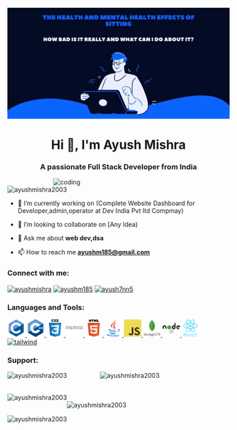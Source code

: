 ![logo](https://github.com/AyushMishra2003/AyushMishra2003/blob/main/img.webp)

<h1 align="center">Hi 👋, I'm Ayush Mishra</h1>
<h3 align="center">A passionate Full Stack Developer from India</h3>
<img align="right"  src="https://camo.githubusercontent.com/822c8289fb5f69b2bf7b444ead0415b586455abc1179680f128511c367a44003/68747470733a2f2f6d69726f2e6d656469756d2e636f6d2f76322f726573697a653a6669743a313336302f312a7a566e574a7479474f585f6b5549446d3663634366512e676966"  alt="coding" width="400">
<p align="left"> <img src="https://komarev.com/ghpvc/?username=ayushmishra2003&label=Profile%20views&color=0e75b6&style=flat" alt="ayushmishra2003" /> </p>

- 🔭 I’m currently working on (Complete Website Dashboard for Developer,admin,operator at Dev India Pvt ltd Compmay)

- 👯 I’m looking to collaborate on [Any Idea)

- 💬 Ask me about **web dev,dsa**

- 📫 How to reach me **ayushm185@gmail.com**

<h3 align="left">Connect with me:</h3>
<p align="left">
<a href="https://linkedin.com/in/ayushmishra" target="blank"><img align="center" src="https://raw.githubusercontent.com/rahuldkjain/github-profile-readme-generator/master/src/images/icons/Social/linked-in-alt.svg" alt="ayushmishra" height="30" width="40" /></a>
<a href="https://instagram.com/ayushm185" target="blank"><img align="center" src="https://raw.githubusercontent.com/rahuldkjain/github-profile-readme-generator/master/src/images/icons/Social/instagram.svg" alt="ayushm185" height="30" width="40" /></a>
<a href="https://auth.geeksforgeeks.org/user/ayush7nn5" target="blank"><img align="center" src="https://raw.githubusercontent.com/rahuldkjain/github-profile-readme-generator/master/src/images/icons/Social/geeks-for-geeks.svg" alt="ayush7nn5" height="30" width="40" /></a>
</p>

<h3 align="left">Languages and Tools:</h3>
<p align="left"> <a href="https://www.cprogramming.com/" target="_blank" rel="noreferrer"> <img src="https://raw.githubusercontent.com/devicons/devicon/master/icons/c/c-original.svg" alt="c" width="40" height="40"/> </a> <a href="https://www.w3schools.com/cpp/" target="_blank" rel="noreferrer"> <img src="https://raw.githubusercontent.com/devicons/devicon/master/icons/cplusplus/cplusplus-original.svg" alt="cplusplus" width="40" height="40"/> </a> <a href="https://www.w3schools.com/css/" target="_blank" rel="noreferrer"> <img src="https://raw.githubusercontent.com/devicons/devicon/master/icons/css3/css3-original-wordmark.svg" alt="css3" width="40" height="40"/> </a> <a href="https://expressjs.com" target="_blank" rel="noreferrer"> <img src="https://raw.githubusercontent.com/devicons/devicon/master/icons/express/express-original-wordmark.svg" alt="express" width="40" height="40"/> </a> <a href="https://www.w3.org/html/" target="_blank" rel="noreferrer"> <img src="https://raw.githubusercontent.com/devicons/devicon/master/icons/html5/html5-original-wordmark.svg" alt="html5" width="40" height="40"/> </a> <a href="https://www.java.com" target="_blank" rel="noreferrer"> <img src="https://raw.githubusercontent.com/devicons/devicon/master/icons/java/java-original.svg" alt="java" width="40" height="40"/> </a> <a href="https://developer.mozilla.org/en-US/docs/Web/JavaScript" target="_blank" rel="noreferrer"> <img src="https://raw.githubusercontent.com/devicons/devicon/master/icons/javascript/javascript-original.svg" alt="javascript" width="40" height="40"/> </a> <a href="https://www.mongodb.com/" target="_blank" rel="noreferrer"> <img src="https://raw.githubusercontent.com/devicons/devicon/master/icons/mongodb/mongodb-original-wordmark.svg" alt="mongodb" width="40" height="40"/> </a> <a href="https://nodejs.org" target="_blank" rel="noreferrer"> <img src="https://raw.githubusercontent.com/devicons/devicon/master/icons/nodejs/nodejs-original-wordmark.svg" alt="nodejs" width="40" height="40"/> </a> <a href="https://reactjs.org/" target="_blank" rel="noreferrer"> <img src="https://raw.githubusercontent.com/devicons/devicon/master/icons/react/react-original-wordmark.svg" alt="react" width="40" height="40"/> </a> <a href="https://tailwindcss.com/" target="_blank" rel="noreferrer"> <img src="https://www.vectorlogo.zone/logos/tailwindcss/tailwindcss-icon.svg" alt="tailwind" width="40" height="40"/> </a> </p>

<h3 align="left">Support:</h3>
<p><a href="https://www.buymeacoffee.com/ayushmishra2003"> <img align="left" src="https://cdn.buymeacoffee.com/buttons/v2/default-yellow.png" height="50" width="210" alt="ayushmishra2003" /></a><a href="https://ko-fi.com/ayushmishra2003"> <img align="left" src="https://cdn.ko-fi.com/cdn/kofi3.png?v=3" height="50" width="210" alt="ayushmishra2003" /></a></p><br><br>

<p><img align="left" src="https://github-readme-stats.vercel.app/api/top-langs?username=ayushmishra2003&show_icons=true&locale=en&layout=compact" alt="ayushmishra2003" /></p>

<p>&nbsp;<img align="center" src="https://github-readme-stats.vercel.app/api?username=ayushmishra2003&show_icons=true&locale=en" alt="ayushmishra2003" /></p>

<p><img align="center" src="https://github-readme-streak-stats.herokuapp.com/?user=ayushmishra2003&" alt="ayushmishra2003" /></p>
